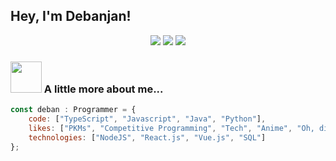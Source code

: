 ## Hey, I'm Debanjan!


<p align="center">
  <a href="https://drive.google.com/file/d/10P8dDHFuAQqfRBNYNYx9heOZgByG9Slj/view?usp=sharing"><img src="https://img.shields.io/badge/Resume-grey?style=for-the-badge&logo=latex" /></a>
  <a href="https://www.linkedin.com/in/debanjan-dhar-85714515a/"><img src="https://img.shields.io/badge/Linkedin-blue?style=for-the-badge&logo=linkedin" /></a>
  <a href="https://twitter.com/DEBANJANDHAR14"><img src="https://img.shields.io/badge/Twitter-grey?style=for-the-badge&logo=twitter" /></a>
</p>

### <img src="https://media.giphy.com/media/VgCDAzcKvsR6OM0uWg/giphy.gif" width="50"> A little more about me...  

```javascript
const deban : Programmer = {
    code: ["TypeScript", "Javascript", "Java", "Python"],
    likes: ["PKMs", "Competitive Programming", "Tech", "Anime", "Oh, did i say Programming?"],
    technologies: ["NodeJS", "React.js", "Vue.js", "SQL"]
};
```
